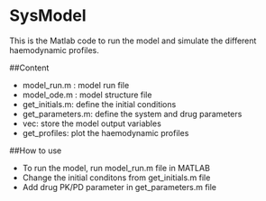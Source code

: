 # SysModel

This is the Matlab code to run the model and simulate the different haemodynamic profiles.

##Content
- model_run.m : model run file
- model_ode.m : model structure file
- get_initials.m: define the initial conditions
- get_parameters.m: define the system and drug parameters
- vec: store the model output variables
- get_profiles: plot the haemodynamic profiles

##How to use
- To run the model, run model_run.m file in MATLAB
- Change the initial conditons from get_initials.m file
- Add drug PK/PD parameter in get_parameters.m file
